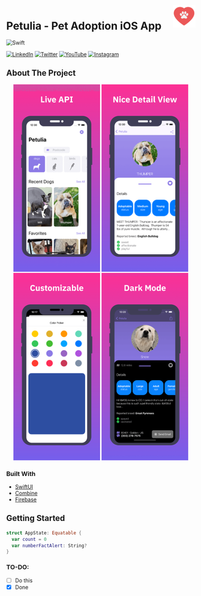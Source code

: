 <!-- HEADER -->
<img src="./Images/petulia-icon-128.png" width="60" align="right"/>
<h1>Petulia - Pet Adoption iOS App</h1>

<!-- PROJECT SHIELDS -->
![Swift](https://img.shields.io/badge/Swift-5.2-orange.svg?longCache=true&style=flat&logo=swift)

<p align="left">
<a href="https://www.linkedin.com/in/johandre">
<img src="https://img.shields.io/badge/-LinkedIn-%233781da" alt="LinkedIn"/></a>
<a href="https://twitter.com/EsMoscu">
<img src="https://img.shields.io/badge/-Twitter-%231DA1F2" alt="Twitter" /></a> 
<a href="https://www.youtube.com/timXD">
<img src="https://img.shields.io/badge/-YouTube-%23FF0000" alt="YouTube" /></a> 
<a href="https://www.instagram.com/ispanskiy/">
<img src="https://img.shields.io/badge/-Instagram-%23eb13a5" alt="Instagram" /></a>
</p>

<!-- BODY -->

<!-- ABOUT THE PROJECT -->
## About The Project
<p align="center">
<img src="./Images/petulia-showcase-tinified 1.png" height="500"/>
<img src="./Images/petulia-showcase-tinified 2.png" height="500"/>
<img src="./Images/petulia-showcase-tinified 3.png" height="500"/>
<img src="./Images/petulia-showcase-tinified 4.png" height="500"/>
</p>




### Built With

* [SwiftUI](https://developer.apple.com/xcode/swiftui/)
* [Combine](https://developer.apple.com/documentation/combine)
* [Firebase](https://firebase.google.com)

<!-- GETTING STARTED -->
## Getting Started

```swift
struct AppState: Equatable {
  var count = 0
  var numberFactAlert: String?
}
```


### TO-DO:

- [ ] Do this
- [x] Done

<br />
<br />
<!-- FOOTER -->

